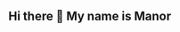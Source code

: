 ## Hi there 👋 My name is Manor
<!--
**manor-s/manor-s** is a ✨ _special_ ✨ repository because its `README.md` (this file) appears on your GitHub profile.

Here are some ideas to get you started:
- I am a Pediatrician, a Medical Manager in a Hospital, and also a Data Science Enthusiast
- 🔭 I’m currently working on ...
- 🌱 I’m currently learning ...
- 👯 I’m looking to collaborate on ...
- 🤔 I’m looking for help with ...
- 💬 Ask me about ...
- 📫 How to reach me: ...
- 😄 Pronouns: ...
- ⚡ Fun fact: ...
-->
